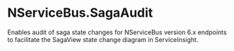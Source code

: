 # NServiceBus.SagaAudit

Enables audit of saga state changes for NServiceBus version 6.x endpoints to facilitate the SagaView state change diagram in ServiceInsight.
